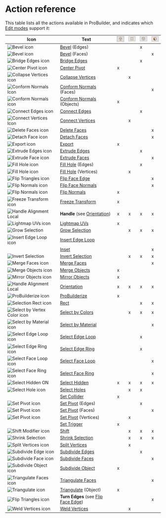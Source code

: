 # Action reference

This table lists all the actions available in ProBuilder, and indicates which [Edit modes](modes.md) support it:

| **Icon** | **Text** | ![Object edit mode](images/icons/EditModes_Object.png) | ![Vertex edit mode](images/icons/EditModes_Vertex.png) | ![Edge edit mode](images/icons/EditModes_Edge.png) | ![Face edit mode](images/icons/EditModes_Face.png) |
| ---- | ---- | ---- | ---- | ---- | ---- |
| ![Bevel icon](images/icons/Edge_Bevel.png) |[Bevel](Edge_Bevel.md)  (Edges) | | | x | |
| ![Bevel icon](images/icons/Edge_Bevel.png) |[Bevel](Face_Bevel.md) (Faces) | | | | x |
| ![Bridge Edges icon](images/icons/Edge_Bridge.png) |[Bridge Edges](Edge_Bridge.md) | | | x | |
| ![Center Pivot icon](images/icons/CenterPivot.png) |[Center Pivot](CenterPivot.md) | x | | | |
| ![Collapse Vertices icon](images/icons/Vert_Collapse.png) |[Collapse Vertices](Vert_Collapse.md) | | x | | |
| ![Conform Normals Icon](images/icons/Face_ConformNormals.png) |[Conform Normals](Face_ConformNormals.md) (Faces) | | | | x |
| ![Conform Normals icon](images/icons/Object_ConformNormals.png) |[Conform Normals](Object_ConformNormals.md) (Objects) | x | | | |
| ![Connect Edges icon](images/icons/Edge_Connect.png) |[Connect Edges](Edge_Connect.md) | | | x | |
| ![Connect Vertices Icon](images/icons/Vert_Connect.png) |[Connect Vertices](Vert_Connect.md) | | x | | |
| ![Delete Faces icon](images/icons/Face_Delete.png) |[Delete Faces](Face_Delete.md) | | | | x |
| ![Detach Face icon](images/icons/Face_Detach.png) |[Detach Faces](Face_Detach.md) | | | | x |
| ![Export icon](images/icons/Object_Export.png) |[Export](Object_Export.md) | x | | | |
| ![Extrude Edges icon](images/icons/Edge_Extrude.png) |[Extrude Edges](Edge_Extrude.md) | | | x | |
| ![Extrude Face icon](images/icons/Face_Extrude.png) |[Extrude Faces](Face_Extrude.md) | | | | x |
| ![Fill Hole icon](images/icons/FillHole.png) |[Fill Hole](Edge_FillHole.md) (Edges) | | | x | |
| ![Fill Hole icon](images/icons/FillHole.png) |[Fill Hole](Vert_FillHole.md) (Vertices) | | x | | |
| ![Flip Triangles icon](images/icons/Face_FlipTri.png) |[Flip Face Edge](Face_FlipTri.md)  | | | | x |
| ![Flip Normals icon](images/icons/Face_FlipNormals.png) |[Flip Face Normals](Face_FlipNormals.md) | | | | x |
| ![Flip Normals icon](images/icons/Object_FlipNormals.png) |[Flip Normals](Object_FlipNormals.md) | x | | | |
| ![Freeze Transform icon](images/icons/Freeze_Transform.png) |[Freeze Transform](Freeze_Transform.md) | x | | | |
| ![Handle Alignment Local](images/icons/HandleAlign_Local.png) |**Handle** (see [Orientation](HandleAlign.md)) | x | x | x | x |
| ![Lightmap UVs icon](images/icons/Object_LightmapUVs.png) |[Lightmap UVs](Object_LightmapUVs.md) | x | | | |
| ![Grow Selection](images/icons/Selection_Grow.png) |[Grow Selection](Selection_Grow.md) | | x | x | x |
| ![Insert Edge Loop icon](images/icons/Edge_InsertLoop.png) |[Insert Edge Loop](Edge_InsertLoop.md)  | | | | |
|   |[Inset](Face_Inset.md) | | | | x |
| ![Invert Selection](images/icons/Selection_Invert.png) |[Invert Selection](Selection_Invert.md) | | x | x | x |
| ![Merge Faces icon](images/icons/Face_Merge.png) |[Merge Faces](Face_Merge.md) | | | | x |
| ![Merge Objects icon](images/icons/Object_Merge.png) |[Merge Objects](Object_Merge.md) | x | | | |
| ![Mirror Objects icon](images/icons/Object_Mirror.png) |[Mirror Objects](Object_Mirror.md) | x | | | |
| ![Handle Alignment Local](images/icons/HandleAlign_Local.png) |[Orientation](HandleAlign.md) | x | x | x | x |
| ![ProBuilderize icon](images/icons/Object_ProBuilderize.png) |[ProBuilderize](Object_ProBuilderize.md) | x | | | |
| ![Selection Rect icon](images/icons/Selection_Rect_Intersect.png) |[Rect](Selection_Rect_Intersect.md) | | | x | x |
| ![Select by Vertex Color icon](images/icons/Selection_SelectByVertexColor.png) |[Select by Colors](Selection_SelectByVertexColor.md) | | x | x | x |
| ![Select by Material icon](images/icons/Selection_SelectByMaterial.png) |[Select by Material](Selection_SelectByMaterial.md) | | | | x |
| ![Select Edge Loop icon](images/icons/Selection_Loop.png) |[Select Edge Loop](Selection_Loop_Edge.md) | | | x | |
| ![Select Edge Ring icon](images/icons/Selection_Ring.png) |[Select Edge Ring](Selection_Ring_Edge.md) | | | x | |
| ![Select Face Loop icon](images/icons/Selection_Loop_Face.png) |[Select Face Loop](Selection_Loop_Face.md) | | | | x |
| ![Select Face Ring icon](images/icons/Selection_Ring_Face.png) |[Select Face Ring](Selection_Ring_Face.md) | | | | x |
| ![Select Hidden ON](images/icons/Selection_SelectHidden-ON.png) |[Select Hidden](Selection_SelectHidden.md) | x | x | x | x |
| ![Select Hole icon](images/icons/Selection_SelectHole.png) |[Select Holes](Selection_SelectHole.md) | | x | x | |
|   |[Set Collider](Entity_Trigger#Collider.md) | x | | | |
| ![Set Pivot icon](images/icons/SetPivot.png) |[Set Pivot](Edge_SetPivot.md) (Edges) | | | x | |
| ![Set Pivot icon](images/icons/SetPivot.png) |[Set Pivot](Face_SetPivot.md) (Faces) | | | | x |
| ![Set Pivot icon](images/icons/SetPivot.png) |[Set Pivot](Vert_SetPivot.md) (Vertices) | | x | | |
|   |[Set Trigger](Entity_Trigger.md) | x | | | |
| ![Shift Modifier icon](images/icons/Selection_ShiftDifference.png) |[Shift](Selection_Shift.md) | | x | x | x |
| ![Shrink Selection](images/icons/Selection_Shrink.png) |[Shrink Selection](Selection_Shrink.md) | | x | x | x |
| ![Split Vertices icon](images/icons/Vert_Split.png) |[Split Vertices](Vert_Split.md) | | x | | |
| ![Subdivide Edge icon](images/icons/Edge_Subdivide.png) |[Subdivide Edges](Edge_Subdivide.md) | | | x | |
| ![Subdivide Face icon](images/icons/Face_Subdivide.png) |[Subdivide Faces](Face_Subdivide.md) | | | | x |
| ![Subdivide Object icon](images/icons/Object_Subdivide.png) |[Subdivide Object](Object_Subdivide.md) | x | | | |
| ![Triangulate Faces icon](images/icons/Face_Triangulate.png) |[Triangulate Faces](Face_Triangulate.md) | | | | x |
| ![Triangulate icon](images/icons/Object_Triangulate.png) |[Triangulate](Object_Triangulate.md) (Object) | x | | | |
| ![Flip Triangles icon](images/icons/Face_FlipTri.png) |**Turn Edges** (see [Flip Face Edge](Face_FlipTri.md)) |  | | | x |
| ![Weld Vertices icon](images/icons/Vert_Weld.png) |[Weld Vertices](Vert_Weld.md) | | x | | |


